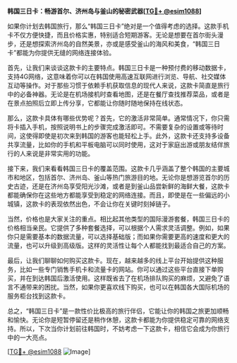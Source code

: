**韩国三日卡：畅游首尔、济州岛与釜山的秘密武器[[TG💪+ @esim1088](https://t.me/s/esim1088)]**

如果你计划去韩国旅行，那么“韩国三日卡”绝对是一个值得考虑的选择。这款手机卡不仅方便快捷，而且价格实惠，特别适合短期游客。无论是想要在首尔街头漫步，还是想探索济州岛的自然美景，亦或是感受釜山的海风和美食，“韩国三日卡”都能为你提供无缝的网络连接体验。

首先，让我们来谈谈这款卡的主要特点。韩国三日卡是一种预付费的移动数据卡，支持4G网络，这意味着你可以在韩国使用高速互联网进行浏览、导航、社交媒体互动等操作。对于那些习惯于依赖手机获取信息的现代人来说，这款卡简直是旅行中的必备神器。无论是在机场接机时查看地图，还是在餐厅查找推荐菜品，或者是在景点拍照后立即上传分享，它都能让你随时随地保持在线状态。

那么，这款卡具体有哪些优势呢？首先，它的激活非常简单。通常情况下，你只需将卡插入手机，按照说明书上的步骤完成激活即可。不需要复杂的设置或等待时间，这使得即使是初次来到韩国的游客也能轻松上手。此外，这款卡还支持多设备共享流量，比如你的手机和平板电脑可以同时使用，这对于家庭出游或朋友结伴旅行的人来说是非常实用的功能。

接下来，我们来看看韩国三日卡的覆盖范围。这款卡几乎涵盖了整个韩国的主要城市和地区，包括首尔、济州岛、釜山等热门旅游目的地。无论你是想游览首尔的历史古迹，还是在济州岛享受阳光沙滩，或者是到釜山品尝新鲜的海鲜大餐，这款卡都能确保你在这些地方都能享受到稳定的网络连接。而且，即使是在一些偏远的小城镇，这款卡的表现依然出色，不会让你在关键时刻掉链子。

当然，价格也是大家关注的重点。相比起其他类型的国际漫游套餐，韩国三日卡的价格相当亲民。它提供了多种套餐选择，可以根据个人需求灵活调整。例如，如果你只是需要基本的数据流量，可以选择基础版；而如果你需要更高的速度和更大的流量，也可以升级到高级版。这样的灵活性让每个人都能找到最适合自己的方案。

最后，让我们聊聊如何购买这款卡。现在，越来越多的线上平台开始提供这种服务，比如一些专门销售手机卡和流量卡的网站。你可以通过这些平台直接下单购买，并在到达韩国后激活使用。这样既省去了在机场排队购买的麻烦，又避免了语言不通带来的困扰。当然，如果你更喜欢线下购买，也可以在韩国各大国际机场的服务柜台找到这款卡。

总之，“韩国三日卡”是一款性价比极高的旅行伴侣，它能让你的韩国之旅更加顺畅和愉快。无论你是短暂停留还是稍作休憩，这款卡都能为你提供稳定可靠的网络支持。所以，下次当你计划前往韩国时，不妨考虑一下这款卡，相信它会成为你旅行中的一大亮点。

[[TG💪+ @esim1088](https://t.me/s/esim1088) ![Image](https://i.postimg.cc/4NQfJmqS/Snipaste-2025-05-13-00-14-12.png)]
